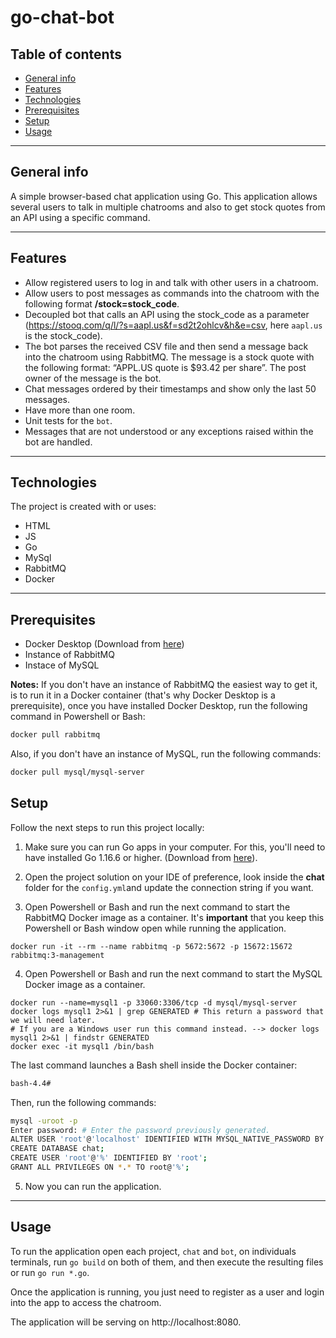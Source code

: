 # go-chat-bot
## Table of contents
* [General info](#general-info)
* [Features](#features)
* [Technologies](#technologies)
* [Prerequisites](#prerequisites)
* [Setup](#setup)
* [Usage](#usage)

---

## General info
A simple browser-based chat application using Go. This application allows several users to talk in multiple chatrooms and also to get stock quotes from an API using a specific command.

---

## Features
* Allow registered users to log in and talk with other users in a chatroom.
* Allow users to post messages as commands into the chatroom with the following format **/stock=stock_code**.
* Decoupled bot that calls an API using the stock_code as a parameter (https://stooq.com/q/l/?s=aapl.us&f=sd2t2ohlcv&h&e=csv, here `aapl.us` is the stock_code).
* The bot parses the received CSV file and then send a message back into the chatroom using RabbitMQ. The message is a stock quote
with the following format: “APPL.US quote is $93.42 per share”. The post owner of the message is the bot.
* Chat messages ordered by their timestamps and show only the last 50 messages.
* Have more than one room.
* Unit tests for the `bot`.
* Messages that are not understood or any exceptions raised within the bot are handled.

---

## Technologies
The project is created with or uses:

* HTML
* JS
* Go
* MySql
* RabbitMQ
* Docker

---

## Prerequisites
* Docker Desktop (Download from [here](https://www.docker.com/products/docker-desktop))
* Instance of RabbitMQ
* Instace of MySQL

**Notes:** 
If you don't have an instance of RabbitMQ the easiest way to get it, is to run it in a Docker container (that's why Docker Desktop is a prerequisite), once you have installed Docker Desktop, run the following command in Powershell or Bash:

```sh
docker pull rabbitmq
```
Also, if you don't have an instance of MySQL, run the following commands:

```sh
docker pull mysql/mysql-server
```

## Setup
Follow the next steps to run this project locally:

1. Make sure you can run Go apps in your computer. For this, you'll need to have installed Go 1.16.6 or higher. (Download from [here](https://golang.org/dl/)).

2. Open the project solution on your IDE of preference, look inside the **chat** folder for the `config.yml`and update the connection string if you want.

3. Open Powershell or Bash and run the next command to start the RabbitMQ Docker image as a container. It's **important** that you keep this Powershell or Bash window open while running the application.
```
docker run -it --rm --name rabbitmq -p 5672:5672 -p 15672:15672 rabbitmq:3-management
```
4. Open Powershell or Bash and run the next command to start the MySQL Docker image as a container.
```
docker run --name=mysql1 -p 33060:3306/tcp -d mysql/mysql-server
docker logs mysql1 2>&1 | grep GENERATED # This return a password that we will need later.
# If you are a Windows user run this command instead. --> docker logs mysql1 2>&1 | findstr GENERATED
docker exec -it mysql1 /bin/bash
```

The last command launches a Bash shell inside the Docker container:
```sh
bash-4.4#
```

Then, run the following commands:
```sh
mysql -uroot -p
Enter password: # Enter the password previously generated.
ALTER USER 'root'@'localhost' IDENTIFIED WITH MYSQL_NATIVE_PASSWORD BY 'root';
CREATE DATABASE chat;
CREATE USER 'root'@'%' IDENTIFIED BY 'root';
GRANT ALL PRIVILEGES ON *.* TO root@'%';
```

5. Now you can run the application. 
 
---

## Usage
To run the application open each project, `chat` and `bot`, on individuals terminals, run `go build` on both of them, and then execute the resulting files or run `go run *.go`.

Once the application is running, you just need to register as a user and login into the app to access the chatroom.

The application will be serving on http://localhost:8080.

